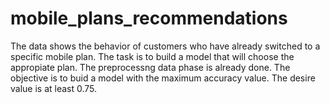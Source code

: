 # mobile_plans_recommendations
The data shows the behavior of customers who have already switched to a specific mobile plan. The task is to build a model that will choose the appropiate plan. The preprocessng data phase is already done. The objective is to buid a model with the maximum accuracy value. The desire value is at least 0.75. 
